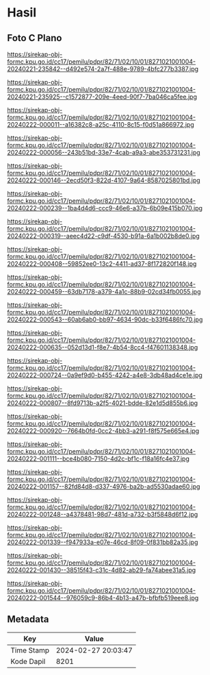 # Hasil

## Foto C Plano

https://sirekap-obj-formc.kpu.go.id/cc17/pemilu/pdpr/82/71/02/10/01/8271021001004-20240221-235842--d492e574-2a7f-488e-9789-4bfc277b3387.jpg

https://sirekap-obj-formc.kpu.go.id/cc17/pemilu/pdpr/82/71/02/10/01/8271021001004-20240221-235925--c1572877-209e-4eed-90f7-7ba046ca5fee.jpg

https://sirekap-obj-formc.kpu.go.id/cc17/pemilu/pdpr/82/71/02/10/01/8271021001004-20240222-000011--a16382c8-a25c-4110-8c15-f0d51a866972.jpg

https://sirekap-obj-formc.kpu.go.id/cc17/pemilu/pdpr/82/71/02/10/01/8271021001004-20240222-000056--243b51bd-33e7-4cab-a9a3-abe353731231.jpg

https://sirekap-obj-formc.kpu.go.id/cc17/pemilu/pdpr/82/71/02/10/01/8271021001004-20240222-000146--2ecd50f3-822d-4107-9a64-8587025801bd.jpg

https://sirekap-obj-formc.kpu.go.id/cc17/pemilu/pdpr/82/71/02/10/01/8271021001004-20240222-000239--1ba4d4d6-ccc9-46e6-a37b-6b09e415b070.jpg

https://sirekap-obj-formc.kpu.go.id/cc17/pemilu/pdpr/82/71/02/10/01/8271021001004-20240222-000319--aeec4d22-c9df-4530-b91a-6a1b002b8de0.jpg

https://sirekap-obj-formc.kpu.go.id/cc17/pemilu/pdpr/82/71/02/10/01/8271021001004-20240222-000408--59852ee0-13c2-4411-ad37-8f172820f148.jpg

https://sirekap-obj-formc.kpu.go.id/cc17/pemilu/pdpr/82/71/02/10/01/8271021001004-20240222-000459--63db7178-a379-4a1c-88b9-02cd34fb0055.jpg

https://sirekap-obj-formc.kpu.go.id/cc17/pemilu/pdpr/82/71/02/10/01/8271021001004-20240222-000543--60ab6ab0-bb97-4634-90dc-b33f6486fc70.jpg

https://sirekap-obj-formc.kpu.go.id/cc17/pemilu/pdpr/82/71/02/10/01/8271021001004-20240222-000635--052d13d1-f8e7-4b54-8cc4-f47601138348.jpg

https://sirekap-obj-formc.kpu.go.id/cc17/pemilu/pdpr/82/71/02/10/01/8271021001004-20240222-000724--0a9ef9d0-b455-4242-a4e8-3db48ad4ce1e.jpg

https://sirekap-obj-formc.kpu.go.id/cc17/pemilu/pdpr/82/71/02/10/01/8271021001004-20240222-000807--8fd9713b-a2f5-4021-bdde-82e1d5d855b6.jpg

https://sirekap-obj-formc.kpu.go.id/cc17/pemilu/pdpr/82/71/02/10/01/8271021001004-20240222-000920--7664b0fd-0cc2-4bb3-a291-f8f575e665e4.jpg

https://sirekap-obj-formc.kpu.go.id/cc17/pemilu/pdpr/82/71/02/10/01/8271021001004-20240222-001111--bce4b080-7150-4d2c-bf1c-f18a16fc4e37.jpg

https://sirekap-obj-formc.kpu.go.id/cc17/pemilu/pdpr/82/71/02/10/01/8271021001004-20240222-001157--82fd84d8-d337-4976-ba2b-ad5530adae60.jpg

https://sirekap-obj-formc.kpu.go.id/cc17/pemilu/pdpr/82/71/02/10/01/8271021001004-20240222-001248--a4378481-98d7-481d-a732-b3f5848d6f12.jpg

https://sirekap-obj-formc.kpu.go.id/cc17/pemilu/pdpr/82/71/02/10/01/8271021001004-20240222-001339--f947933a-e07e-46cd-8f09-0f831bb82a35.jpg

https://sirekap-obj-formc.kpu.go.id/cc17/pemilu/pdpr/82/71/02/10/01/8271021001004-20240222-001430--38515f43-c31c-4d82-ab29-fa74abee31a5.jpg

https://sirekap-obj-formc.kpu.go.id/cc17/pemilu/pdpr/82/71/02/10/01/8271021001004-20240222-001544--976059c9-86b4-4b13-a47b-bfbfb519eee8.jpg


## Metadata

| Key        | Value               |
| ---------- | ------------------- |
| Time Stamp | 2024-02-27 20:03:47 |
| Kode Dapil | 8201                |



